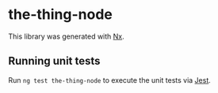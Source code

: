 # the-thing-node

This library was generated with [Nx](https://nx.dev).

## Running unit tests

Run `ng test the-thing-node` to execute the unit tests via [Jest](https://jestjs.io).
